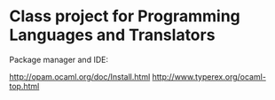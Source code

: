 # Class project for Programming Languages and Translators


Package manager and IDE:

http://opam.ocaml.org/doc/Install.html
http://www.typerex.org/ocaml-top.html